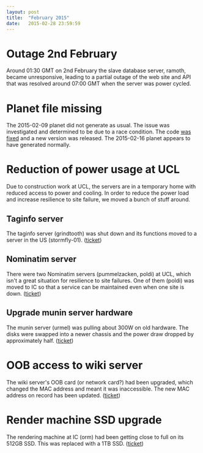 ```yaml
---
layout: post
title:  "February 2015"
date:   2015-02-28 23:59:59
---
```


# Outage 2nd February

Around 01:30 GMT on 2nd February the slave database server, ramoth, became unresponsive, leading to a partial outage of the web site and API that was resolved around 07:00 GMT when the server was power cycled.

# Planet file missing

The 2015-02-09 planet did not generate as usual. The issue was
investigated and determined to be due to a race condition. The code
[was
fixed](https://github.com/zerebubuth/planet-dump-ng/commit/d3fdedd13784976ca970868e2ab08c41ad6bc9de)
and a new version was released. The 2015-02-16 planet appears to have
generated normally.

# Reduction of power usage at UCL

Due to construction work at UCL, the servers are in a temporary home
with reduced access to power and cooling. In order to reduce the power
load and increase resilience to site failure, we moved a bunch of
stuff around.

## Taginfo server

The taginfo server (grindtooth) was shut down and its functions moved
to a server in the US (stormfly-01). ([ticket](https://github.com/openstreetmap/operations/issues/22))

## Nominatim server

There were two Nominatim servers (pummelzacken, poldi) at UCL, which
isn't a great situation for resilience to site failures. One of them
(poldi) was moved to IC so that a service can be maintained even when
one site is down. ([ticket](https://github.com/openstreetmap/operations/issues/20))

## Upgrade munin server hardware

The munin server (urmel) was pulling about 300W on old hardware. The
disks were swapped into a newer chassis and the power draw dropped by
approximately half. ([ticket](https://github.com/openstreetmap/operations/issues/21))

# OOB access to wiki server

The wiki server's OOB card (or network card?) had been upgraded, which
changed the MAC address and meant it was inaccessible. The new MAC
address on record has been
updated. ([ticket](https://github.com/openstreetmap/operations/issues/16))

# Render machine SSD upgrade

The rendering machine at IC (orm) had been getting close to full on
its 512GB SSD. This was replaced with a 1TB
SSD. ([ticket](https://github.com/openstreetmap/operations/issues/6))

